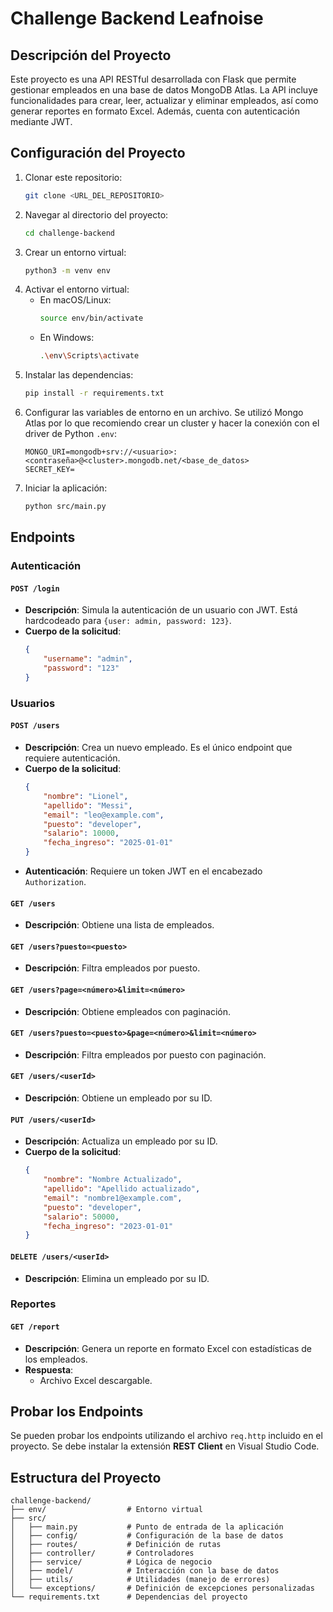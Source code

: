 # Challenge Backend Leafnoise

## Descripción del Proyecto
Este proyecto es una API RESTful desarrollada con Flask que permite gestionar empleados en una base de datos MongoDB Atlas. La API incluye funcionalidades para crear, leer, actualizar y eliminar empleados, así como generar reportes en formato Excel. Además, cuenta con autenticación mediante JWT.

## Configuración del Proyecto
1. Clonar este repositorio:
   ```bash
   git clone <URL_DEL_REPOSITORIO>
   ```
2. Navegar al directorio del proyecto:
   ```bash
   cd challenge-backend
   ```
3. Crear un entorno virtual:
   ```bash
   python3 -m venv env
   ```
4. Activar el entorno virtual:
   - En macOS/Linux:
     ```bash
     source env/bin/activate
     ```
   - En Windows:
     ```bash
     .\env\Scripts\activate
     ```
5. Instalar las dependencias:
   ```bash
   pip install -r requirements.txt
   ```
6. Configurar las variables de entorno en un archivo. Se utilizó Mongo Atlas por lo que recomiendo crear un cluster y hacer la conexión con el driver de Python `.env`:
   ```env
   MONGO_URI=mongodb+srv://<usuario>:<contraseña>@<cluster>.mongodb.net/<base_de_datos>
   SECRET_KEY=
   ```
7. Iniciar la aplicación:
   ```bash
   python src/main.py
   ```

## Endpoints

### **Autenticación**
#### `POST /login`
- **Descripción**: Simula la autenticación de un usuario con JWT. Está hardcodeado para `{user: admin, password: 123}`.
- **Cuerpo de la solicitud**:
  ```json
  {
      "username": "admin",
      "password": "123"
  }
  ```

### **Usuarios**
#### `POST /users`
- **Descripción**: Crea un nuevo empleado. Es el único endpoint que requiere autenticación.
- **Cuerpo de la solicitud**:
  ```json
  {
      "nombre": "Lionel",
      "apellido": "Messi",
      "email": "leo@example.com",
      "puesto": "developer",
      "salario": 10000,
      "fecha_ingreso": "2025-01-01"
  }
  ```
- **Autenticación**: Requiere un token JWT en el encabezado `Authorization`.

#### `GET /users`
- **Descripción**: Obtiene una lista de empleados.

#### `GET /users?puesto=<puesto>`
- **Descripción**: Filtra empleados por puesto.

#### `GET /users?page=<número>&limit=<número>`
- **Descripción**: Obtiene empleados con paginación.

#### `GET /users?puesto=<puesto>&page=<número>&limit=<número>`
- **Descripción**: Filtra empleados por puesto con paginación.

#### `GET /users/<userId>`
- **Descripción**: Obtiene un empleado por su ID.

#### `PUT /users/<userId>`
- **Descripción**: Actualiza un empleado por su ID.
- **Cuerpo de la solicitud**:
  ```json
  {
      "nombre": "Nombre Actualizado",
      "apellido": "Apellido actualizado",
      "email": "nombre1@example.com",
      "puesto": "developer",
      "salario": 50000,
      "fecha_ingreso": "2023-01-01"
  }
  ```

#### `DELETE /users/<userId>`
- **Descripción**: Elimina un empleado por su ID.

### **Reportes**
#### `GET /report`
- **Descripción**: Genera un reporte en formato Excel con estadísticas de los empleados.
- **Respuesta**:
  - Archivo Excel descargable.

## Probar los Endpoints
Se pueden probar los endpoints utilizando el archivo `req.http` incluido en el proyecto. Se debe instalar la extensión **REST Client** en Visual Studio Code.

## Estructura del Proyecto
```
challenge-backend/
├── env/                  # Entorno virtual
├── src/
│   ├── main.py           # Punto de entrada de la aplicación
│   ├── config/           # Configuración de la base de datos
│   ├── routes/           # Definición de rutas
│   ├── controller/       # Controladores
│   ├── service/          # Lógica de negocio
│   ├── model/            # Interacción con la base de datos
│   ├── utils/            # Utilidades (manejo de errores)
│   └── exceptions/       # Definición de excepciones personalizadas
└── requirements.txt      # Dependencias del proyecto
```
